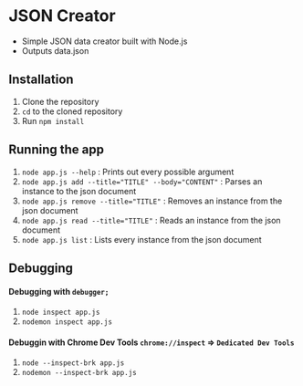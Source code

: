 # JSON Creator
* Simple JSON data creator built with Node.js
* Outputs data.json

## Installation

1. Clone the repository
2. `cd` to the cloned repository
3. Run `npm install`

## Running the app

1. `node app.js --help` : Prints out every possible argument
2. `node app.js add --title="TITLE" --body="CONTENT"` : Parses an instance to the json document
3. `node app.js remove --title="TITLE"` : Removes an instance from the json document
4. `node app.js read --title="TITLE"` : Reads an instance from the json document
5. `node app.js list` : Lists every instance from the json document

## Debugging
#### Debugging with `debugger;`

1. `node inspect app.js`
2. `nodemon inspect app.js`

#### Debuggin with Chrome Dev Tools `chrome://inspect` => `Dedicated Dev Tools`

1. `node --inspect-brk app.js`
2. `nodemon --inspect-brk app.js`
